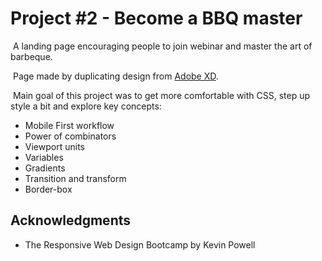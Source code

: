 # Project #2 - Become a BBQ master

​	A landing page encouraging people to join webinar and master the art of barbeque.

​	Page made by duplicating design from [Adobe XD](https://xd.adobe.com/spec/3bcaad42-bd8a-415e-6274-08b282cfb769-4dfb/grid "Check out the design at Adobe!").

​	Main goal of this project was to get more comfortable with CSS, step up style a bit and explore key concepts:

- Mobile First workflow
- Power of combinators 
- Viewport units
- Variables 
- Gradients
- Transition and transform
- Border-box



## Acknowledgments

* The Responsive Web Design Bootcamp by Kevin Powell

